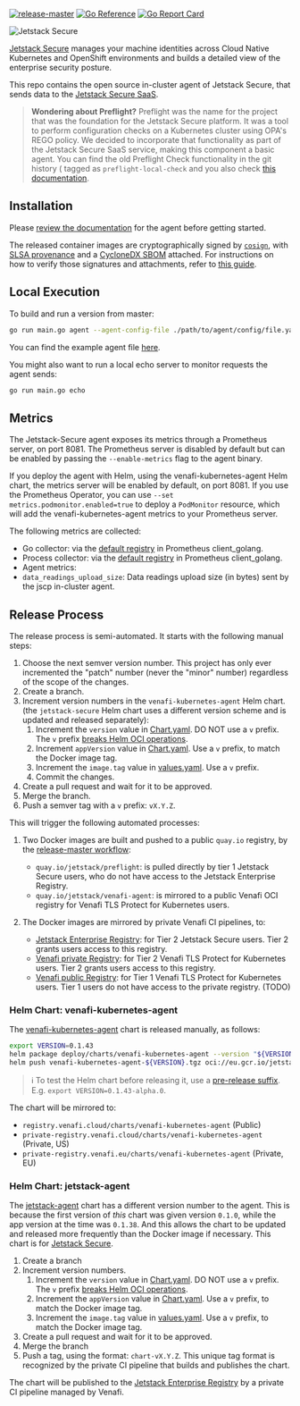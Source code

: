 [![release-master](https://github.com/jetstack/jetstack-secure/actions/workflows/release-master.yml/badge.svg)](https://github.com/jetstack/jetstack-secure/actions/workflows/release-master.yml)
[![Go Reference](https://pkg.go.dev/badge/github.com/jetstack/jetstack-secure.svg)](https://pkg.go.dev/github.com/jetstack/jetstack-secure)
[![Go Report Card](https://goreportcard.com/badge/github.com/jetstack/jetstack-secure)](https://goreportcard.com/report/github.com/jetstack/jetstack-secure)

![Jetstack Secure](./docs/images/js.png)

[Jetstack Secure](https://www.jetstack.io/jetstack-secure/) manages your machine identities across Cloud Native Kubernetes and OpenShift environments and builds a detailed view of the enterprise security posture.

This repo contains the open source in-cluster agent of Jetstack Secure, that sends data to the [Jetstack Secure
SaaS](https://platform.jetstack.io).

> **Wondering about Preflight?** Preflight was the name for the project that was the foundation for the Jetstack Secure platform. It was a tool to perform configuration checks on a Kubernetes cluster using OPA's REGO policy. We decided to incorporate that functionality as part of the Jetstack Secure SaaS service, making this component a basic agent. You can find the old Preflight Check functionality in the git history ( tagged as `preflight-local-check` and you also check [this documentation](https://github.com/jetstack/jetstack-secure/blob/preflight-local-check/docs/check.md).

## Installation

Please [review the documentation](https://platform.jetstack.io/documentation/installation/agent)
for the agent before getting started.

The released container images are cryptographically signed by
[`cosign`](https://github.com/sigstore/cosign), with
[SLSA provenance](https://slsa.dev/provenance/v0.2) and a
[CycloneDX SBOM](https://cyclonedx.org/) attached. For instructions on how to
verify those signatures and attachments, refer to
[this guide](docs/guides/cosign).

## Local Execution

To build and run a version from master:

```bash
go run main.go agent --agent-config-file ./path/to/agent/config/file.yaml -p 0h1m0s
```

You can find the example agent file
[here](https://github.com/jetstack/preflight/blob/master/agent.yaml).

You might also want to run a local echo server to monitor requests the agent
sends:

```bash
go run main.go echo
```

## Metrics

The Jetstack-Secure agent exposes its metrics through a Prometheus server, on port 8081.
The Prometheus server is disabled by default but can be enabled by passing the `--enable-metrics` flag to the agent binary.

If you deploy the agent with Helm, using the venafi-kubernetes-agent Helm chart, the metrics server will be enabled by default, on port 8081.
If you use the Prometheus Operator, you can use `--set metrics.podmonitor.enabled=true` to deploy a `PodMonitor` resource,
which will add the venafi-kubernetes-agent metrics to your Prometheus server.

The following metrics are collected:
 * Go collector: via the [default registry](https://github.com/prometheus/client_golang/blob/34e02e282dc4a3cb55ca6441b489ec182e654d59/prometheus/registry.go#L60-L63) in Prometheus client_golang.
 * Process collector: via the [default registry](https://github.com/prometheus/client_golang/blob/34e02e282dc4a3cb55ca6441b489ec182e654d59/prometheus/registry.go#L60-L63) in Prometheus client_golang.
 * Agent metrics:
  * `data_readings_upload_size`: Data readings upload size (in bytes) sent by the jscp in-cluster agent.

## Release Process

The release process is semi-automated.
It starts with the following manual steps:

1. Choose the next semver version number.
   This project has only ever incremented the "patch" number (never the "minor" number) regardless of the scope of the changes.
1. Create a branch.
1. Increment version numbers in the `venafi-kubernetes-agent` Helm chart.
   (the `jetstack-secure` Helm chart uses a different version scheme and is updated and released separately):
   1. Increment the `version` value in [Chart.yaml](deploy/charts/venafi-kubernetes-agent/Chart.yaml).
      DO NOT use a `v` prefix.
      The `v` prefix [breaks Helm OCI operations](https://github.com/helm/helm/issues/11107).
   1. Increment `appVersion` value in [Chart.yaml](deploy/charts/venafi-kubernetes-agent/Chart.yaml).
      Use a `v` prefix, to match the Docker image tag.
   1. Increment the `image.tag` value in [values.yaml](deploy/charts/venafi-kubernetes-agent/values.yaml).
      Use a `v` prefix.
   1. Commit the changes.
1. Create a pull request and wait for it to be approved.
1. Merge the branch.
1. Push a semver tag with a `v` prefix: `vX.Y.Z`.

This will trigger the following automated processes:

1. Two Docker images are built and pushed to a public `quay.io` registry, by the [release-master workflow](.github/workflows/release-master.yml):
   * `quay.io/jetstack/preflight`: is pulled directly by tier 1 Jetstack Secure users, who do not have access to the Jetstack Enterprise Registry.
   * `quay.io/jetstack/venafi-agent`: is mirrored to a public Venafi OCI registry for Venafi TLS Protect for Kubernetes users.

2. The Docker images are mirrored by private Venafi CI pipelines, to:
   * [Jetstack Enterprise Registry](https://platform.jetstack.io/documentation/installation/agent#1-obtain-oci-registry-credentials):
     for Tier 2 Jetstack Secure users. Tier 2 grants users access to this registry.
   * [Venafi private Registry](https://docs.venafi.cloud/vaas/k8s-components/th-guide-confg-access-to-tlspk-enterprise-components/):
     for Tier 2 Venafi TLS Protect for Kubernetes users. Tier 2 grants users access to this registry.
   * [Venafi public Registry](https://registry.venafi.cloud/public/venafi-images/venafi-kubernetes-agent):
     for Tier 1 Venafi TLS Protect for Kubernetes users. Tier 1 users do not have access to the private registry. (TODO)

### Helm Chart: venafi-kubernetes-agent

The [venafi-kubernetes-agent](deploy/charts/venafi-kubernetes-agent/README.md) chart
is released manually, as follows:

```sh
export VERSION=0.1.43
helm package deploy/charts/venafi-kubernetes-agent --version "${VERSION}"
helm push venafi-kubernetes-agent-${VERSION}.tgz oci://eu.gcr.io/jetstack-secure-enterprise/charts
```

> ℹ️ To test the Helm chart before releasing it, use a [pre-release suffix](https://semver.org/#spec-item-9). E.g.
> `export VERSION=0.1.43-alpha.0`.

The chart will be mirrored to:
 * `registry.venafi.cloud/charts/venafi-kubernetes-agent` (Public)
 * `private-registry.venafi.cloud/charts/venafi-kubernetes-agent` (Private, US)
 * `private-registry.venafi.eu/charts/venafi-kubernetes-agent` (Private, EU)

### Helm Chart: jetstack-agent

The [jetstack-agent](deploy/charts/jetstack-agent/README.md) chart has a different version number to the agent.
This is because the first version of *this* chart was given version `0.1.0`,
while the app version at the time was `0.1.38`.
And this allows the chart to be updated and released more frequently than the Docker image if necessary.
This chart is for [Jetstack Secure](https://platform.jetstack.io/documentation/installation/agent#jetstack-agent-helm-chart-installation).

1. Create a branch
1. Increment version numbers.
   1. Increment the `version` value in [Chart.yaml](deploy/charts/jetstack-agent/Chart.yaml).
      DO NOT use a `v` prefix.
      The `v` prefix [breaks Helm OCI operations](https://github.com/helm/helm/issues/11107).
   1. Increment the `appVersion` value in [Chart.yaml](deploy/charts/jetstack-agent/Chart.yaml).
      Use a `v` prefix, to match the Docker image tag.
   1. Increment the `image.tag` value in [values.yaml](deploy/charts/jetstack-agent/values.yaml).
      Use a `v` prefix, to match the Docker image tag.
1. Create a pull request and wait for it to be approved.
1. Merge the branch
1. Push a tag, using the format: `chart-vX.Y.Z`.
   This unique tag format is recognized by the private CI pipeline that builds and publishes the chart.

The chart will be published to
the [Jetstack Enterprise Registry](https://platform.jetstack.io/documentation/installation/agent#1-obtain-oci-registry-credentials)
by a private CI pipeline managed by Venafi.
